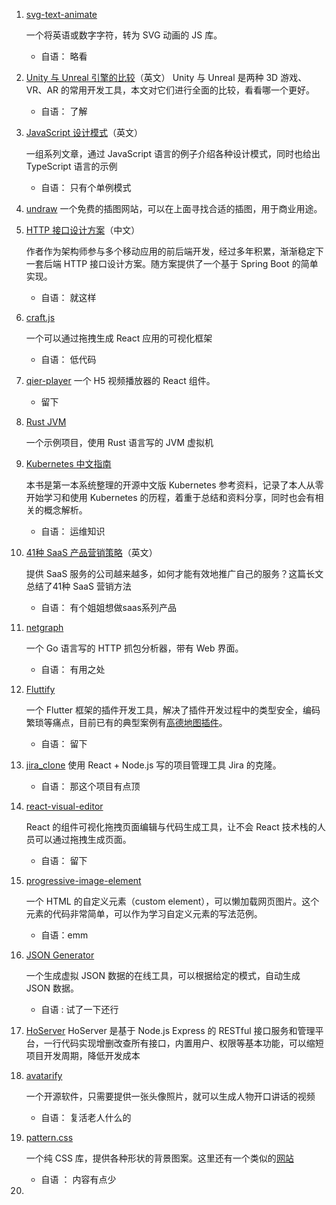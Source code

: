 1. [svg-text-animate](https://github.com/oubenruing/svg-text-animate)

   一个将英语或数字字符，转为 SVG 动画的 JS 库。

    - 自语： 略看

2. [Unity 与 Unreal 引擎的比较](https://circuitstream.com/blog/unity-vs-unreal/)（英文）
   Unity 与 Unreal 是两种 3D 游戏、VR、AR 的常用开发工具，本文对它们进行全面的比较，看看哪一个更好。

    - 自语： 了解

3. [JavaScript 设计模式](https://wanago.io/2019/11/11/javascript-design-patterns-1-singleton-and-the-module/)（英文）

   一组系列文章，通过 JavaScript 语言的例子介绍各种设计模式，同时也给出 TypeScript 语言的示例

    - 自语： 只有个单例模式

4. [undraw](https://undraw.co/illustrations)
   一个免费的插图网站，可以在上面寻找合适的插图，用于商业用途。

5. [HTTP 接口设计方案](https://www.jitao.tech/blog/2020/01/java-http-api/)（中文）

   作者作为架构师参与多个移动应用的前后端开发，经过多年积累，渐渐稳定下一套后端 HTTP 接口设计方案。随方案提供了一个基于 Spring Boot 的简单实现。

    - 自语： 就这样

6. [craft.js](https://github.com/prevwong/craft.js)

   一个可以通过拖拽生成 React 应用的可视化框架

    - 自语： 低代码

7. [qier-player](https://github.com/vortesnail/qier-player)
   一个 H5 视频播放器的 React 组件。

    - 留下

8. [Rust JVM](https://github.com/douchuan/jvm)

   一个示例项目，使用 Rust 语言写的 JVM 虚拟机

9. [Kubernetes 中文指南](https://jimmysong.io/kubernetes-handbook/)

   本书是第一本系统整理的开源中文版 Kubernetes 参考资料，记录了本人从零开始学习和使用 Kubernetes 的历程，着重于总结和资料分享，同时也会有相关的概念解析。

    - 自语： 运维知识

10. [41种 SaaS 产品营销策略](https://apollodigital.io/blog/saas-marketing)（英文）

    提供 SaaS 服务的公司越来越多，如何才能有效地推广自己的服务？这篇长文总结了41种 SaaS 营销方法

    - 自语： 有个姐姐想做saas系列产品

11. [netgraph](https://github.com/ga0/netgraph)

    一个 Go 语言写的 HTTP 抓包分析器，带有 Web 界面。

    - 自语： 有用之处

12. [Fluttify](https://fluttify.com/)

    一个 Flutter 框架的插件开发工具，解决了插件开发过程中的类型安全，编码繁琐等痛点，目前已有的典型案例有[高德地图插件](https://github.com/fluttify-project/amap_map_fluttify)。

    - 自语： 留下

13. [jira_clone](https://github.com/oldboyxx/jira_clone)
    使用 React + Node.js 写的项目管理工具 Jira 的克隆。

    - 自语： 那这个项目有点顶

14. [react-visual-editor](https://github.com/anye931123/react-visual-editor)

    React 的组件可视化拖拽页面编辑与代码生成工具，让不会 React 技术栈的人员可以通过拖拽生成页面。

    - 自语： 留下

15. [progressive-image-element](https://github.com/andreruffert/progressive-image-element)

    一个 HTML 的自定义元素（custom element），可以懒加载网页图片。这个元素的代码非常简单，可以作为学习自定义元素的写法范例。

    - 自语：emm

16. [JSON Generator](https://next.json-generator.com/)

    一个生成虚拟 JSON 数据的在线工具，可以根据给定的模式，自动生成 JSON 数据。

    - 自语 : 试了一下还行

17. [HoServer](https://github.com/hello-react/HoServer)
    HoServer 是基于 Node.js Express 的 RESTful 接口服务和管理平台，一行代码实现增删改查所有接口，内置用户、权限等基本功能，可以缩短项目开发周期，降低开发成本

18. [avatarify](https://github.com/alievk/avatarify)

    一个开源软件，只需要提供一张头像照片，就可以生成人物开口讲话的视频

    - 自语： 复活老人什么的

19. [pattern.css](https://github.com/bansal-io/pattern.css)



    一个纯 CSS 库，提供各种形状的背景图案。这里还有一个类似的[网站](http://www.heropatterns.com/)

    - 自语 ： 内容有点少

20. 







